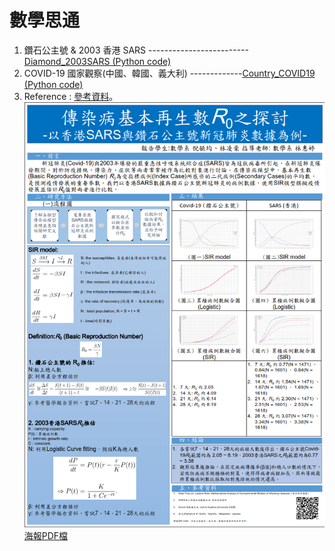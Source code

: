 # 數學思通
1. 鑽石公主號 & 2003 香港 SARS -------------------------[Diamond_2003SARS (Python code)](https://github.com/Mephisto-000/SCU_Math_project/blob/master/Diamond_2003SARS/Analysis_ship_HK.py)
2. COVID-19 國家觀察(中國、韓國、義大利) -------------[Country_COVID19 (Python code)](https://github.com/Mephisto-000/SCU_Math_project/blob/master/Country_COVID19/Analysis_Country.py)
3. Reference : [參考資料](https://github.com/Mephisto-000/SCU_Math_project/tree/master/Reference)。
![image](https://github.com/Mephisto-000/SCU_Math_project/blob/master/poster/poster.PNG)  
[海報PDF檔](https://github.com/Mephisto-000/SCU_Math_project/blob/master/poster/%E5%82%B3%E6%9F%93%E7%97%85%E5%9F%BA%E6%9C%AC%E5%86%8D%E7%94%9F%E6%95%B8R0%E4%B9%8B%E6%8E%A2%E8%A8%8E%20.pdf)
